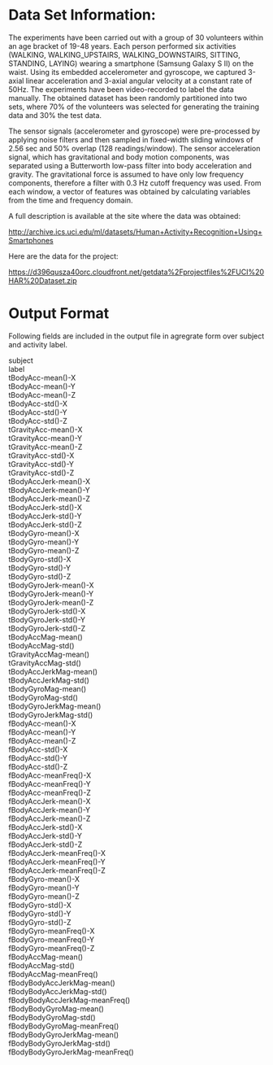 # Data Set Information:

The experiments have been carried out with a group of 30 volunteers within an age bracket of 19-48 years. Each person performed six activities (WALKING, WALKING_UPSTAIRS, WALKING_DOWNSTAIRS, SITTING, STANDING, LAYING) wearing a smartphone (Samsung Galaxy S II) on the waist. Using its embedded accelerometer and gyroscope, we captured 3-axial linear acceleration and 3-axial angular velocity at a constant rate of 50Hz. The experiments have been video-recorded to label the data manually. The obtained dataset has been randomly partitioned into two sets, where 70% of the volunteers was selected for generating the training data and 30% the test data. 

The sensor signals (accelerometer and gyroscope) were pre-processed by applying noise filters and then sampled in fixed-width sliding windows of 2.56 sec and 50% overlap (128 readings/window). The sensor acceleration signal, which has gravitational and body motion components, was separated using a Butterworth low-pass filter into body acceleration and gravity. The gravitational force is assumed to have only low frequency components, therefore a filter with 0.3 Hz cutoff frequency was used. From each window, a vector of features was obtained by calculating variables from the time and frequency domain.

A full description is available at the site where the data was obtained:

http://archive.ics.uci.edu/ml/datasets/Human+Activity+Recognition+Using+Smartphones

Here are the data for the project:

https://d396qusza40orc.cloudfront.net/getdata%2Fprojectfiles%2FUCI%20HAR%20Dataset.zip



# Output Format

Following fields are included in the output file in agregrate form over subject and activity label.

  subject  
  label  
  tBodyAcc-mean()-X  
  tBodyAcc-mean()-Y  
  tBodyAcc-mean()-Z  
  tBodyAcc-std()-X  
  tBodyAcc-std()-Y  
  tBodyAcc-std()-Z  
  tGravityAcc-mean()-X  
  tGravityAcc-mean()-Y  
  tGravityAcc-mean()-Z  
  tGravityAcc-std()-X  
  tGravityAcc-std()-Y  
  tGravityAcc-std()-Z  
  tBodyAccJerk-mean()-X  
  tBodyAccJerk-mean()-Y  
  tBodyAccJerk-mean()-Z  
  tBodyAccJerk-std()-X  
  tBodyAccJerk-std()-Y  
  tBodyAccJerk-std()-Z  
  tBodyGyro-mean()-X  
  tBodyGyro-mean()-Y  
  tBodyGyro-mean()-Z  
  tBodyGyro-std()-X  
  tBodyGyro-std()-Y  
  tBodyGyro-std()-Z  
  tBodyGyroJerk-mean()-X  
  tBodyGyroJerk-mean()-Y  
  tBodyGyroJerk-mean()-Z  
  tBodyGyroJerk-std()-X  
  tBodyGyroJerk-std()-Y  
  tBodyGyroJerk-std()-Z  
  tBodyAccMag-mean()  
  tBodyAccMag-std()  
  tGravityAccMag-mean()  
  tGravityAccMag-std()  
  tBodyAccJerkMag-mean()  
  tBodyAccJerkMag-std()  
  tBodyGyroMag-mean()  
  tBodyGyroMag-std()  
  tBodyGyroJerkMag-mean()  
  tBodyGyroJerkMag-std()  
  fBodyAcc-mean()-X  
  fBodyAcc-mean()-Y  
  fBodyAcc-mean()-Z  
  fBodyAcc-std()-X  
  fBodyAcc-std()-Y  
  fBodyAcc-std()-Z  
  fBodyAcc-meanFreq()-X  
  fBodyAcc-meanFreq()-Y  
  fBodyAcc-meanFreq()-Z  
  fBodyAccJerk-mean()-X  
  fBodyAccJerk-mean()-Y  
  fBodyAccJerk-mean()-Z  
  fBodyAccJerk-std()-X  
  fBodyAccJerk-std()-Y  
  fBodyAccJerk-std()-Z  
  fBodyAccJerk-meanFreq()-X  
  fBodyAccJerk-meanFreq()-Y  
  fBodyAccJerk-meanFreq()-Z  
  fBodyGyro-mean()-X  
  fBodyGyro-mean()-Y  
  fBodyGyro-mean()-Z  
  fBodyGyro-std()-X  
  fBodyGyro-std()-Y  
  fBodyGyro-std()-Z  
  fBodyGyro-meanFreq()-X  
  fBodyGyro-meanFreq()-Y  
  fBodyGyro-meanFreq()-Z  
  fBodyAccMag-mean()  
  fBodyAccMag-std()  
  fBodyAccMag-meanFreq()  
  fBodyBodyAccJerkMag-mean()  
  fBodyBodyAccJerkMag-std()  
  fBodyBodyAccJerkMag-meanFreq()  
  fBodyBodyGyroMag-mean()  
  fBodyBodyGyroMag-std()  
  fBodyBodyGyroMag-meanFreq()  
  fBodyBodyGyroJerkMag-mean()  
  fBodyBodyGyroJerkMag-std()  
  fBodyBodyGyroJerkMag-meanFreq()  
